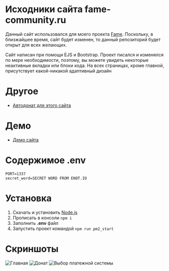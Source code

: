# Исходники сайта fame-community.ru

Данный сайт использовался для моего проекта [Fame](https://fame-community.ru). Поскольку, в близжайшее время, сайт будет изменен, то данный репозиторий будет открыт для всех желающих.

Сайт написан при помощи EJS и Bootstrap. Проект писался и изменялся по мере необходимости, поэтому, вы можете увидеть некоторые неактивные вкладки или блоки кода. На всех страницах, кроме главной, присутствует какой-никакой адаптивный дизайн

# Другое
- [Автодонат для этого сайта](https://github.com/ilyhalight/site-autodonate-p2p)

# Демо
- [Демо сайта](https://fame-community.ru)

# Содержимое .env
```
PORT=1337
secret_word=SECRET WORD FROM ENOT.IO
```

# Установка
1. Скачать и установить [Node.js](https://nodejs.org/en/download/)
2. Прописать в консоли `npm i`
3. Заполнить **.env** файл
4. Запустить проект командой `npm run pm2_start`

# Скриншоты
![Главная](https://i.imgur.com/jY0Kasd.png)
![Донат](https://i.imgur.com/PGQH61b.png)
![Выбор платежной системы](https://i.imgur.com/ffHnroy.png)
